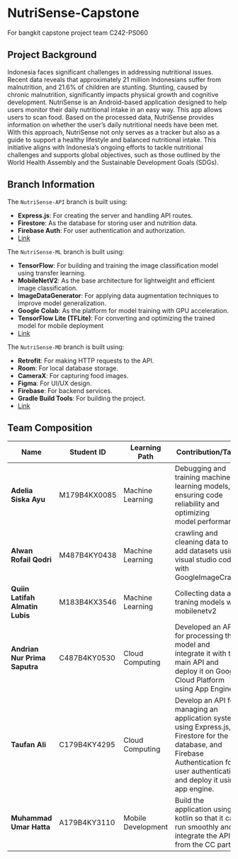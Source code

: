# NutriSense-Capstone
For bangkit capstone project team C242-PS060 

## Project Background
Indonesia faces significant challenges in addressing nutritional issues. Recent data reveals that approximately 21 million Indonesians suffer from malnutrition, and 21.6% of children are stunting. Stunting, caused by chronic malnutrition, significantly impacts physical growth and cognitive development. NutriSense is an Android-based application designed to help users monitor their daily nutritional intake in an easy way. This app allows users to scan food. Based on the processed data, NutriSense provides information on whether the user’s daily nutritional needs have been met. With this approach, NutriSense not only serves as a tracker but also as a guide to support a healthy lifestyle and balanced nutritional intake. This initiative aligns with Indonesia’s ongoing efforts to tackle nutritional challenges and supports global objectives, such as those outlined by the World Health Assembly and the Sustainable Development Goals (SDGs).

## Branch Information
The `NutriSense-API` branch is built using:
- **Express.js**: For creating the server and handling API routes.
- **Firestore**: As the database for storing user and nutrition data.
- **Firebase Auth**: For user authentication and authorization.
- [Link](https://github.com/taufanAli65/NutriSense-Capstone/tree/NutriSense-API?tab=readme-ov-file#branch-information)

The `NutriSense-ML` branch is built using:
- **TensorFlow**: For building and training the image classification model using transfer learning.
- **MobileNetV2**: As the base architecture for lightweight and efficient image classification.
- **ImageDataGenerator**: For applying data augmentation techniques to improve model generalization.
- **Google Colab**: As the platform for model training with GPU acceleration.
- **TensorFlow Lite (TFLite)**: For converting and optimizing the trained model for mobile deployment
- [Link](https://github.com/taufanAli65/NutriSense-Capstone/tree/NutriSense-ML?tab=readme-ov-file#nutrisense-ml)

The `NutriSense-MD` branch is built using:
- **Retrofit**: For making HTTP requests to the API.
- **Room**: For local database storage.
- **CameraX**: For capturing food images.
- **Figma**: For UI/UX design.
- **Firebase**: For backend services.
- **Gradle Build Tools**: For building the project.
- [Link](https://github.com/taufanAli65/NutriSense-Capstone/tree/NutriSense-MD?tab=readme-ov-file)

## Team Composition

| **Name**                          | **Student ID**     | **Learning Path**    | **Contribution/Task**                                                                                                                                                                                |
|-----------------------------------|--------------------|----------------------|------------------------------------------------------------------------------------------------------------------------------------------------------------------------------------------------------|
| **Adelia Siska Ayu**   | M179B4KX0085        | Machine Learning     |Debugging and training machine learning models, ensuring code reliability and optimizing model performance|
| **Alwan Rofail Qodri**               | M487B4KY0438       | Machine Learning     |crawling and cleaning data to add datasets using visual studio code with GoogleImageCrawl|
| **Quiin Latifah Almatin Lubis**      | M183B4KX3546       | Machine Learning     | Collecting data and traning models with mobilenetv2 |
| **Andrian Nur Prima Saputra**          | C487B4KY0530       | Cloud Computing   | Developed an API for processing the model and integrate it with the main API and deploy it on Google Cloud Platform using App Engine.|
| **Taufan Ali**           | C179B4KY4295       | Cloud Computing   | Develop an API for managing an application system using Express.js, Firestore for the database, and Firebase Authentication for user authentication and deploy it using app engine.|
| **Muhammad Umar Hatta**                 | A179B4KY3110       | Mobile Development      |  Build the application using kotlin so that it can run smoothly and integrate the API from the CC part |